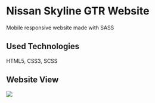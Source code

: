 <h1>Nissan Skyline GTR Website</h1>

<p>Mobile responsive website made with SASS</p>

<h2>Used Technologies</h2>

<p>HTML5, CSS3, SCSS</p>

<h2>Website View</h2>

<img src="images/screen-view.gif">

